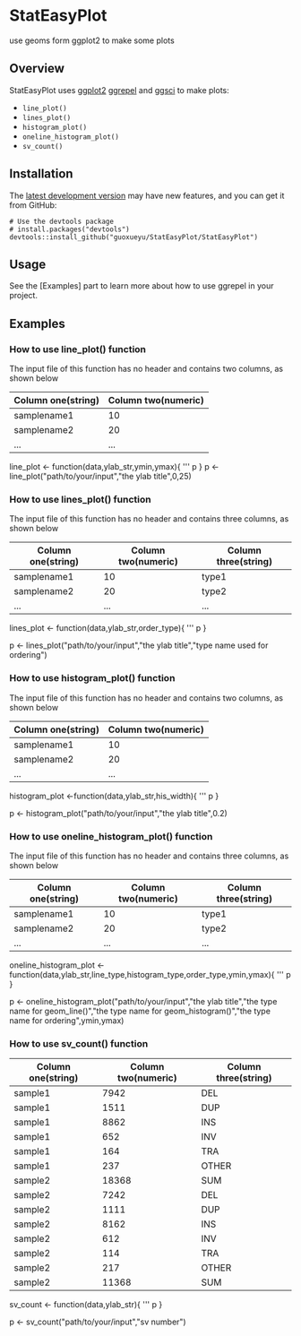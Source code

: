# StatEasyPlot
use geoms form ggplot2 to make some plots

## Overview
StatEasyPlot uses [ggplot2] [ggrepel] and [ggsci] to make plots:
- `line_plot()`
- `lines_plot()`
- `histogram_plot()`
- `oneline_histogram_plot()`
- `sv_count()`

[ggplot2]: http://ggplot2.tidyverse.org/
[ggrepel]: https://github.com/slowkow/ggrepel
[ggsci]:https://github.com/nanxstats/ggsci


## Installation
The [latest development version][github] may have new features, and you can get
it from GitHub:
```{r install-github, echo=TRUE, eval=FALSE}
# Use the devtools package
# install.packages("devtools")
devtools::install_github("guoxueyu/StatEasyPlot/StatEasyPlot")
```

[github]: https://github.com/guoxueyu/StatEasyPlot/StatEasyPlot

## Usage
See the [Examples] part to learn more about how to use ggrepel in your project.

## Examples
### How to use line_plot() function
The input file of this function has no header and contains two columns, as shown below

|Column one(string)  | Column two(numeric)
|------------------- | ----------
|samplename1         | 10
|samplename2         | 20
|...				 | ...

line_plot <- function(data,ylab_str,ymin,ymax){
	'''
	p
}
p <- line_plot("path/to/your/input","the ylab title",0,25)


### How to use lines_plot() function
The input file of this function has no header and contains three columns, as shown below

|Column one(string)  | Column two(numeric) |Column three(string)
|------------------- | --------------------|---------------------
|samplename1         | 10                  |type1
|samplename2         | 20				   |type2
|...                 | ...				   |...


lines_plot <- function(data,ylab_str,order_type){
	'''
	p
}

p <- lines_plot("path/to/your/input","the ylab title","type name used for ordering")

### How to use histogram_plot() function
The input file of this function has no header and contains two columns, as shown below

|Column one(string)  | Column two(numeric)
|------------------- | ----------
|samplename1         | 10
|samplename2         | 20
|...                 | ...

histogram_plot <-function(data,ylab_str,his_width){
	'''
	p
}

p <- histogram_plot("path/to/your/input","the ylab title",0.2)

### How to use oneline_histogram_plot() function

The input file of this function has no header and contains three columns, as shown below

|Column one(string)  | Column two(numeric) |Column three(string)
|------------------- | --------------------|---------------------
|samplename1         | 10                  |type1
|samplename2         | 20                  |type2
|...                 | ...                 |...

oneline_histogram_plot <- function(data,ylab_str,line_type,histogram_type,order_type,ymin,ymax){
	'''
	p
}

p <- oneline_histogram_plot("path/to/your/input","the ylab title","the type name for geom_line()","the type name for geom_histogram()","the type name for ordering",ymin,ymax)

### How to use sv_count() function
|Column one(string)  | Column two(numeric) |Column three(string)
|------------------	 | ------------------  |---------------------
|sample1			 |7942				   |DEL
|sample1	         |1511	               |DUP
|sample1	         |8862	               |INS
|sample1	         |652	               |INV
|sample1	         |164	               |TRA
|sample1	         |237	               |OTHER
|sample2	         |18368	               |SUM
|sample2             |7242                 |DEL
|sample2             |1111                 |DUP
|sample2             |8162                 |INS
|sample2             |612                  |INV
|sample2             |114                  |TRA
|sample2             |217                  |OTHER
|sample2             |11368                |SUM

sv_count <- function(data,ylab_str){
	'''
	p
}

p <- sv_count("path/to/your/input","sv number")
